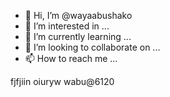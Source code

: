 - 👋 Hi, I’m @wayaabushako
- 👀 I’m interested in ...
- 🌱 I’m currently learning ...
- 💞️ I’m looking to collaborate on ...
- 📫 How to reach me ...

<!---
wayaabushako/wayaabushako is a ✨ special ✨ repository because its `README.md` (this file) appears on your GitHub profile.
You can click the Preview link to take a look at your changes.
--->
fjfjiin
oiuryw
wabu@6120
